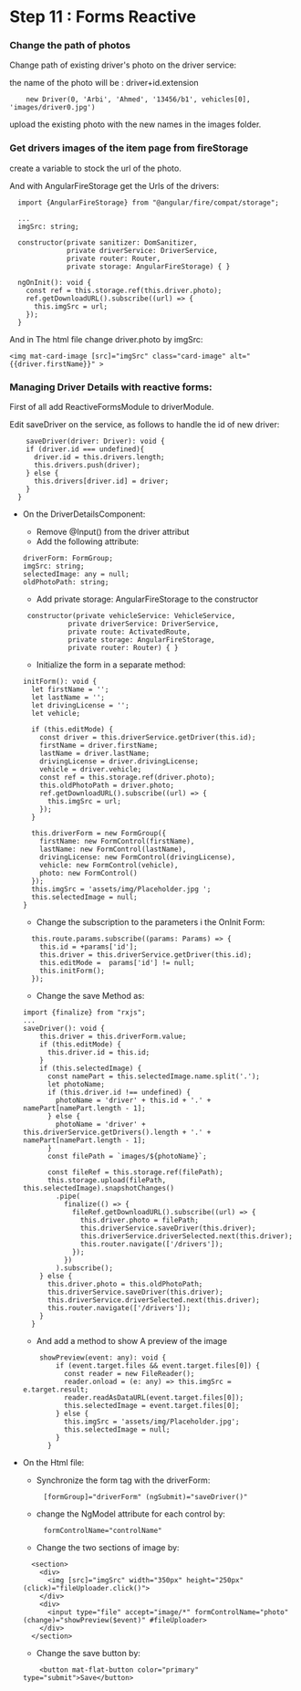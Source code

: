 # Step 11 : Forms Reactive

### Change the path of photos

Change path of existing driver's photo on the driver service:

the name of the photo will be : driver+id.extension
```
    new Driver(0, 'Arbi', 'Ahmed', '13456/b1', vehicles[0], 'images/driver0.jpg')
```

upload the existing photo with the new names in the images folder.

### Get drivers images of the item page from fireStorage 

create a variable to stock the url of the photo.

And with AngularFireStorage get the Urls of the drivers:

```
  import {AngularFireStorage} from "@angular/fire/compat/storage";
  
  ... 
  imgSrc: string;

  constructor(private sanitizer: DomSanitizer,
              private driverService: DriverService,
              private router: Router,
              private storage: AngularFireStorage) { }

  ngOnInit(): void {
    const ref = this.storage.ref(this.driver.photo);
    ref.getDownloadURL().subscribe((url) => {
      this.imgSrc = url;
    });
  }
```  

And in The html file change driver.photo by imgSrc:

```
<img mat-card-image [src]="imgSrc" class="card-image" alt="{{driver.firstName}}" >
```


### Managing Driver Details with reactive forms:

First of all add ReactiveFormsModule to driverModule.

Edit saveDriver on the service, as follows to handle the id of new driver:

```
    saveDriver(driver: Driver): void {
    if (driver.id === undefined){
      driver.id = this.drivers.length;
      this.drivers.push(driver);
    } else {
      this.drivers[driver.id] = driver;
    }
  }
```

* On the DriverDetailsComponent:
    * Remove @Input() from the driver attribut
    * Add the following attribute:
    ```  
    driverForm: FormGroup;
    imgSrc: string;
    selectedImage: any = null;
    oldPhotoPath: string;
   ```
    * Add private storage: AngularFireStorage to the constructor
   ```
    constructor(private vehicleService: VehicleService,
              private driverService: DriverService,
              private route: ActivatedRoute,
              private storage: AngularFireStorage,
              private router: Router) { }
   ```
    * Initialize the form in a separate method:
    ```
  initForm(): void {
      let firstName = '';
      let lastName = '';
      let drivingLicense = '';
      let vehicle;
  
      if (this.editMode) {
        const driver = this.driverService.getDriver(this.id);
        firstName = driver.firstName;
        lastName = driver.lastName;
        drivingLicense = driver.drivingLicense;
        vehicle = driver.vehicle;
        const ref = this.storage.ref(driver.photo);
        this.oldPhotoPath = driver.photo;
        ref.getDownloadURL().subscribe((url) => {
          this.imgSrc = url;
        });
      }
  
      this.driverForm = new FormGroup({
        firstName: new FormControl(firstName),
        lastName: new FormControl(lastName),
        drivingLicense: new FormControl(drivingLicense),
        vehicle: new FormControl(vehicle),
        photo: new FormControl()
      });
      this.imgSrc = 'assets/img/Placeholder.jpg ';
      this.selectedImage = null;
    }
  ```
    * Change the subscription to the parameters i the OnInit Form:
  
  ```
    this.route.params.subscribe((params: Params) => {
      this.id = +params['id'];
      this.driver = this.driverService.getDriver(this.id);
      this.editMode =  params['id'] != null;
      this.initForm();
    });
    ```
    * Change the save Method as:
    
    ```
    import {finalize} from "rxjs";
    ...
    saveDriver(): void {
        this.driver = this.driverForm.value;
        if (this.editMode) {
          this.driver.id = this.id;
        }
        if (this.selectedImage) {
          const namePart = this.selectedImage.name.split('.');
          let photoName;
          if (this.driver.id !== undefined) {
            photoName = 'driver' + this.id + '.' + namePart[namePart.length - 1];
          } else {
            photoName = 'driver' + this.driverService.getDrivers().length + '.' + namePart[namePart.length - 1];
          }
          const filePath = `images/${photoName}`;
    
          const fileRef = this.storage.ref(filePath);
          this.storage.upload(filePath, this.selectedImage).snapshotChanges()
            .pipe(
              finalize(() => {
                fileRef.getDownloadURL().subscribe((url) => {
                  this.driver.photo = filePath;
                  this.driverService.saveDriver(this.driver);
                  this.driverService.driverSelected.next(this.driver);
                  this.router.navigate(['/drivers']);
                });
              })
            ).subscribe();
        } else {
          this.driver.photo = this.oldPhotoPath;
          this.driverService.saveDriver(this.driver);
          this.driverService.driverSelected.next(this.driver);
          this.router.navigate(['/drivers']);
        }
      }
    ```
  
    * And add a method to show A preview of the image
    ```
        showPreview(event: any): void {
            if (event.target.files && event.target.files[0]) {
              const reader = new FileReader();
              reader.onload = (e: any) => this.imgSrc = e.target.result;
              reader.readAsDataURL(event.target.files[0]);
              this.selectedImage = event.target.files[0];
            } else {
              this.imgSrc = 'assets/img/Placeholder.jpg';
              this.selectedImage = null;
            }
          }
    ```
  
* On the Html file:
    * Synchronize the form tag with the driverForm:
    ```
         [formGroup]="driverForm" (ngSubmit)="saveDriver()"
    ```
    * change the NgModel attribute for each control by:
    ```
         formControlName="controlName"
    ```
    * Change the two sections of image by:
    ```
      <section>
        <div>
          <img [src]="imgSrc" width="350px" height="250px" (click)="fileUploader.click()">
        </div>
        <div>
          <input type="file" accept="image/*" formControlName="photo" (change)="showPreview($event)" #fileUploader>
        </div>
      </section>
    ```
    * Change the save button by:
    ```
        <button mat-flat-button color="primary" type="submit">Save</button>
    ```
    
